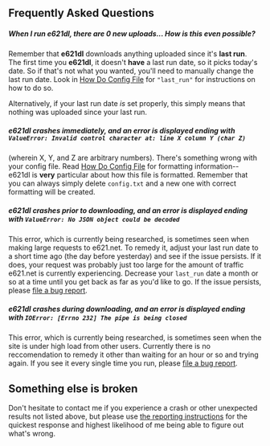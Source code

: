 ## Frequently Asked Questions

##### When I run e621dl, there are 0 new uploads... How is this even possible?
Remember that **e621dl** downloads anything uploaded since it's **last run**.  The first time you **e621dl**, it doesn't **have** a last run date, so it picks today's date.  So if that's not what you wanted, you'll need to manually change the last run date.  Look in [How Do Config File](docs/config_readme.md) for `"last_run"` for instructions on how to do so. 

Alternatively, if your last run date *is* set properly, this simply means that nothing was uploaded since your last run.

##### e621dl crashes immediately, and an error is displayed ending with `ValueError: Invalid control character at: line X column Y (char Z)`

(wherein X, Y, and Z are arbitrary numbers).  There's something wrong with your config file. Read [How Do Config File](docs/config_readme.md) for formatting information-- e621dl is **very** particular about how this file is formatted.  Remember that you can always simply delete `config.txt` and a new one with correct formatting will be created.

##### e621dl crashes prior to downloading, and an error is displayed ending with `ValueError: No JSON object could be decoded`
This error, which is currently being researched, is sometimes seen when making large requests to e621.net.  To remedy it, adjust your last run date to a short time ago (the day before yesterday) and see if the issue persists. If it does, your request was probably just too large for the amount of traffic e621.net is currently experiencing.  Decrease your `last_run` date a month or so at a time until you get back as far as you'd like to go.  If the issue persists, please [file a bug report](docs/reporting_bugs.md).  

##### e621dl crashes during downloading, and an error is displayed ending with `IOError: [Errno 232] The pipe is being closed`
This error, which is currently being researched, is sometimes seen when the site is under high load from other users.  Currently there is no reccomendation to remedy it other than waiting for an hour or so and trying again.  If you see it every single time you run, please [file a bug report](docs/reporting_bugs.md). 

## Something else is broken
Don't hesitate to contact me if you experience a crash or other unexpected results not listed above, but please use [the reporting instructions](docs/reporting_bugs.md) for the quickest response and highest likelihood of me being able to figure out what's wrong.

